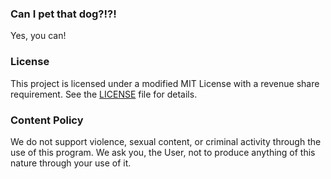 ### Can I pet that dog?!?!

Yes, you can!

### License

This project is licensed under a modified MIT License with a revenue share requirement. See the [LICENSE](LICENSE) file for details.

### Content Policy

We do not support violence, sexual content, or criminal activity through the use of this program. We ask you, the User, not to produce anything of this nature through your use of it.
